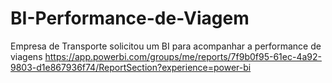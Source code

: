 # BI-Performance-de-Viagem
Empresa de Transporte solicitou um BI para acompanhar a performance de viagens
https://app.powerbi.com/groups/me/reports/7f9b0f95-61ec-4a92-9803-d1e867936f74/ReportSection?experience=power-bi
